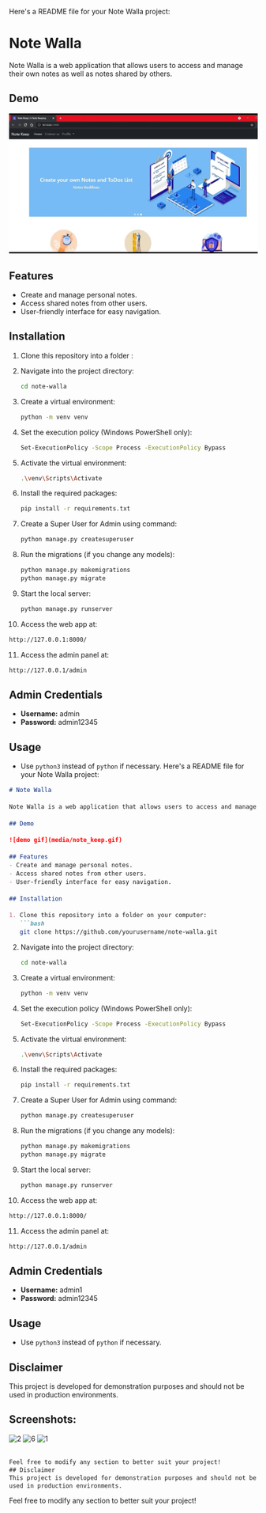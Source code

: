 Here's a README file for your Note Walla project:

# Note Walla

Note Walla is a web application that allows users to access and manage their own notes as well as notes shared by others. 

## Demo

![demo gif](media/note_keep.gif)

## Features
- Create and manage personal notes.
- Access shared notes from other users.
- User-friendly interface for easy navigation.

## Installation

1. Clone this repository into a folder :

2. Navigate into the project directory:
   ```bash
   cd note-walla
   ```

3. Create a virtual environment:
   ```bash
   python -m venv venv
   ```

4. Set the execution policy (Windows PowerShell only):
   ```bash
   Set-ExecutionPolicy -Scope Process -ExecutionPolicy Bypass
   ```

5. Activate the virtual environment:
   ```bash
   .\venv\Scripts\Activate
   ```

6. Install the required packages:
   ```bash
   pip install -r requirements.txt
   ```

7. Create a Super User for Admin using command:
   ```bash
   python manage.py createsuperuser
   ```

8. Run the migrations (if you change any models):
   ```bash
   python manage.py makemigrations
   python manage.py migrate
   ```

9. Start the local server:
   ```bash
   python manage.py runserver
   ```

10. Access the web app at:
   ```bash
   http://127.0.0.1:8000/
   ```

11. Access the admin panel at:
   ```bash
   http://127.0.0.1/admin
   ```

## Admin Credentials
- **Username:** admin
- **Password:** admin12345

## Usage
- Use `python3` instead of `python` if necessary.
Here's a README file for your Note Walla project:

```markdown
# Note Walla

Note Walla is a web application that allows users to access and manage their own notes as well as notes shared by others. 

## Demo

![demo gif](media/note_keep.gif)

## Features
- Create and manage personal notes.
- Access shared notes from other users.
- User-friendly interface for easy navigation.

## Installation

1. Clone this repository into a folder on your computer:
   ```bash
   git clone https://github.com/yourusername/note-walla.git
   ```

2. Navigate into the project directory:
   ```bash
   cd note-walla
   ```

3. Create a virtual environment:
   ```bash
   python -m venv venv
   ```

4. Set the execution policy (Windows PowerShell only):
   ```bash
   Set-ExecutionPolicy -Scope Process -ExecutionPolicy Bypass
   ```

5. Activate the virtual environment:
   ```bash
   .\venv\Scripts\Activate
   ```

6. Install the required packages:
   ```bash
   pip install -r requirements.txt
   ```

7. Create a Super User for Admin using command:
   ```bash
   python manage.py createsuperuser
   ```

8. Run the migrations (if you change any models):
   ```bash
   python manage.py makemigrations
   python manage.py migrate
   ```

9. Start the local server:
   ```bash
   python manage.py runserver
   ```

10. Access the web app at:
   ```bash
   http://127.0.0.1:8000/
   ```

11. Access the admin panel at:
   ```bash
   http://127.0.0.1/admin
   ```

## Admin Credentials
- **Username:** admin1
- **Password:** admin12345

## Usage
- Use `python3` instead of `python` if necessary.

## Disclaimer
This project is developed for demonstration purposes and should not be used in production environments.

## Screenshots:

![2](https://github.com/user-attachments/assets/3047eaad-6ea8-4c5f-a488-3ca101bc994c)
![6](https://github.com/user-attachments/assets/04e1e746-4eb5-441c-ab84-4f35111997c4)
![1](https://github.com/user-attachments/assets/95663fd3-55b9-484b-9a79-6346bc3d889c)

```

Feel free to modify any section to better suit your project!
## Disclaimer
This project is developed for demonstration purposes and should not be used in production environments.

```

Feel free to modify any section to better suit your project!
